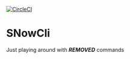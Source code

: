 
[![CircleCI](https://circleci.com/gh/Amacc/SNowCli.svg?style=svg)](https://circleci.com/gh/Amacc/SNowCli)

# SNowCli
Just playing around with ***REMOVED*** commands
